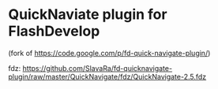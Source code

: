 QuickNaviate plugin for FlashDevelop
========================
(fork of https://code.google.com/p/fd-quick-navigate-plugin/)

fdz: https://github.com/SlavaRa/fd-quicknavigate-plugin/raw/master/QuickNavigate/fdz/QuickNavigate-2.5.fdz
